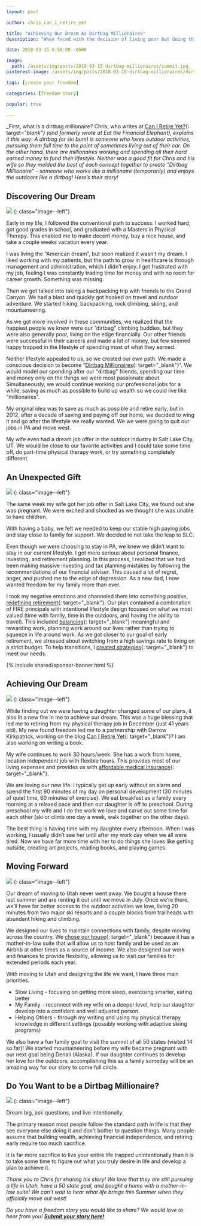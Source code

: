 ```yaml
---
layout: post

author: chris_can_i_retire_yet

title: "Achieving Our Dream As Dirtbag Millionaires"
description: "When faced with the decision of living poor but doing things he loved and living rich but missing out, Chris decided to take another path - to become a dirtbag millionaire"

date: 2018-03-15 6:58:00 -0500

image:
  path: /assets/img/posts/2018-03-15-dirtbag-millionaires/summit.jpg
pinterest-image: /assets/img/posts/2018-03-15-dirtbag-millionaires/dirtbag-millionaire.png

tags: [create your freedom]

categories: [freedom-story]

popular: true

---
```


_First, what is a dirtbag millionaire? Chris, who writes at [Can I Retire Yet?](https://www.caniretireyet.com/){: target="_blank"} (and formerly wrote at Eat the Financial Elephant), explains it this way: A dirtbag (or ski bum) is someone who loves outdoor activities, pursuing them full time to the point of sometimes living out of their car. On the other hand, there are millionaires working and spending all their hard earned money to fund their lifestyle. Neither was a good fit for Chris and his wife so they melded the best of each concept together to create "Dirtbag Millionaire" - someone who works like a millionaire (temporarily) and enjoys the outdoors like a dirtbag! Here’s their story!_

## Discovering Our Dream

![]({{site.url}}/assets/img/posts/2018-03-15-dirtbag-millionaires/couple.jpg)
{: class="image--left"}

Early in my life, I followed the conventional path to success. I worked hard, got good grades in school, and graduated with a Masters in Physical Therapy. This enabled me to make decent money, buy a nice house, and take a couple weeks vacation every year.

I was living the “American dream”, but soon realized it wasn’t my dream. I liked working with my patients, but the path to grow in healthcare is through management and administration, which I didn’t enjoy. I got frustrated with my job, feeling I was constantly trading time for money and with no room for career growth. Something was missing.

Then we got talked into taking a backpacking trip with friends to the Grand Canyon. We had a blast and quickly got hooked on travel and outdoor adventure. We started hiking, backpacking, rock climbing, skiing, and mountaineering.

As we got more involved in these communities, we realized that the happiest people we knew were our “dirtbag” climbing buddies, but they were also generally poor, living on the edge financially. Our other friends were successful in their careers and made a lot of money, but few seemed happy trapped in the lifestyle of spending most of what they earned.

Neither lifestyle appealed to us, so we created our own path. We made a conscious decision to become “[Dirtbag Millionaires](http://eatthefinancialelephant.com/dirtbag-millionaires/){: target="_blank"}”. We would model our spending after our “dirtbag” friends, spending our time and money only on the things we were most passionate about. Simultaneously, we would continue working our professional jobs for a while, saving as much as possible to build up wealth so we could live like “millionaires”.

My original idea was to save as much as possible and retire early, but in 2012, after a decade of  saving and paying off our home, we decided to wing it and go after the lifestyle we really wanted. We we were going to quit our jobs in PA and move west.

My wife even had a dream job offer in the outdoor industry in Salt Lake City, UT. We would be close to our favorite activities and I could take some time off, do part-time physical therapy work, or try something completely different.

## An Unexpected Gift

![]({{site.url}}/assets/img/posts/2018-03-15-dirtbag-millionaires/baby.jpg)
{: class="image--left"}

The same week my wife got her job offer in Salt Lake City, we found out she was pregnant. We were excited and shocked as we thought she was unable to have children.

With having a baby, we felt we needed to keep our stable high paying jobs and stay close to family for support. We decided to not take the leap to SLC.

Even though we were choosing to stay in PA, we knew we didn’t want to stay in our current lifestyle. I got more serious about personal finance, investing, and retirement planning. In this process, I realized that we had been making massive investing and tax planning mistakes by following the recommendations of our financial adviser. This caused a lot of regret, anger, and pushed me to the edge of depression. As a new dad, I now wanted freedom for my family more than ever.

I took my negative emotions and channeled them into something positive, [redefining retirement](https://www.caniretireyet.com/redefining-retirement/){: target="_blank"}. Our plan contained a combination of FIRE principals with intentional lifestyle design focused on what we most valued (time with family, time in the outdoors, and having the ability to travel). This included [balancing](https://www.caniretireyet.com/cant-retire-yet/){: target="_blank"} meaningful and rewarding work, planning work around our lives rather than trying to squeeze in life around work. As we got closer to our goal of early retirement, we stressed about switching from a high savings rate to living on a strict budget. To help transitions, I [created strategies](https://www.caniretireyet.com/fundamental-problem-retirement-planning/){: target="_blank"} to meet our needs.

{% include shared/sponsor-banner.html %}

## Achieving Our Dream

![]({{site.url}}/assets/img/posts/2018-03-15-dirtbag-millionaires/mississippi.jpg)
{: class="image--left"}

While finding out we were having a daughter changed some of our plans, it also lit a new fire in me to achieve our dream. This was a huge blessing that led me to retiring from my physical therapy job in December (just 41 years old). My new found freedom led me to a partnership with Darrow Kirkpatrick, working on the blog [Can I Retire Yet](https://www.caniretireyet.com/){: target="_blank"}? I am also working on writing a book.

My wife continues to work 30 hours/week. She has a work from home, location independent job with flexible hours. This provides most of our living expenses and provides us with [affordable medical insurance](https://www.caniretireyet.com/flexible-health-insurance-early-retirement/){: target="_blank"}.

We are loving our new life. I typically get up early without an alarm and spend the first 90 minutes of my day on personal development (30 minutes of quiet time, 60 minutes of exercise). We eat breakfast as a family every morning at a relaxed pace and then our daughter is off to preschool. During preschool my wife and I do the work we love and carve out some time for each other (ski or climb one day a week, walk together on the other days).

The best thing is having time with my daughter every afternoon. When I was working, I usually didn’t see her until after my work day when we all were tired. Now we have far more time with her to do things she loves like getting outside, creating art projects, reading books, and playing games.

## Moving Forward

![]({{site.url}}/assets/img/posts/2018-03-15-dirtbag-millionaires/family-photo.jpg)
{: class="image--left"}

Our dream of moving to Utah never went away. We bought a house there last summer and are renting it out until we move in July.  Once we’re there, we’ll have far better access to the outdoor activities we love, living 20 minutes from two major ski resorts and a couple blocks from trailheads with abundant hiking and climbing.

We designed our lives to maintain connections with family, despite moving across the country. We [chose our house](https://www.caniretireyet.com/designing-home-ownership-retire-earlier/){: target="_blank"} because it has a mother-in-law suite that will allow us to host family and be used as an Airbnb at other times as a source of income. We also designed our work and finances to provide flexibility, allowing us to visit our families for extended periods each year.

With moving to Utah and designing the life we want, I have three main priorities.

- Slow Living - focusing on getting more sleep, exercising smarter, eating better
- My Family - reconnect with my wife on a deeper level, help our daughter develop into a confident and well adjusted person.
- Helping Others - through my writing and using my physical therapy knowledge in different settings (possibly working with adaptive skiing programs)

We also have a fun family goal to visit the summit of all 50 states (visited 14 so far)! We started mountaineering before my wife became pregnant with our next goal being Denali (Alaska). If our daughter continues to develop her love for the outdoors, accomplishing this as a family someday will be an amazing way for our story to come full circle.  

## Do You Want to be a Dirtbag Millionaire?

![]({{site.url}}/assets/img/posts/2018-03-15-dirtbag-millionaires/looking-out.jpg)
{: class="image--left"}

Dream big, ask questions, and live intentionally.

The primary reason most people follow the standard path in life is that they see everyone else doing it and don’t bother to question things. Many people assume that building wealth, achieving financial independence, and retiring early require too much sacrifice.

It is far more sacrifice to live your entire life trapped unintentionally than it is to take some time to figure out what you truly desire in life and develop a plan to achieve it.

_Thank you to Chris for sharing his story! We love that they are still pursuing a life in Utah, have a 50 state goal, and bought a home with a mother-in-law suite! We can’t wait to hear what life brings this Summer when they officially move out west!_

_Do you have a freedom story you would like to share? We would love to hear from you!_ ___[Submit your story here!]({{site.url}}/freedom-stories/#share-your-story)___
